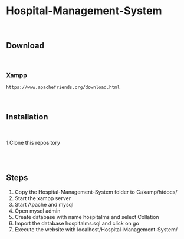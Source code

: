# Hospital-Management-System
<br>

## Download

<br>

### Xampp
````html
https://www.apachefriends.org/download.html
````

<br>

## Installation
<br>

1.Clone this repository
````html


````
<br>

## Steps

1. Copy the Hospital-Management-System folder to C:/xamp/htdocs/
2. Start the xampp server 
3. Start Apache and mysql
4. Open mysql admin
5. Create database with name hospitalms and select Collation 
6. Import the database hospitalms.sql and click on go
7. Execute the website with localhost/Hospital-Management-System/
